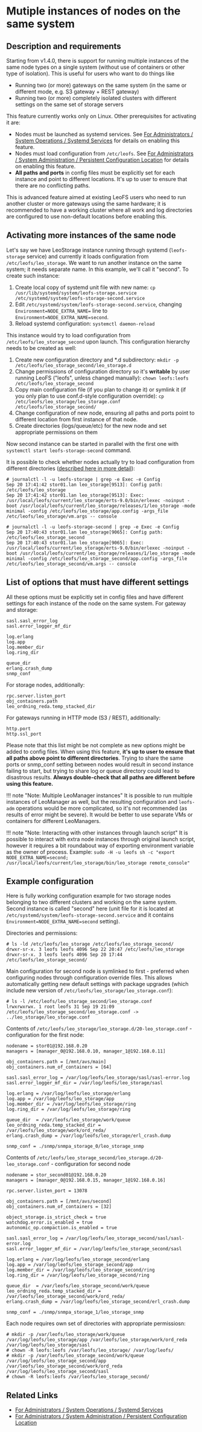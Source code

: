 # Mutiple instances of nodes on the same system

## Description and requirements

Starting from v1.4.0, there is support for running multiple instances of the same node types on a single system (without use of containers or other type of isolation). This is useful for users who want to do things like

- Running two (or more) gateways on the same system (in the same or different mode, e.g. S3 gateway + REST gateway)
- Running two (or more) completely isolated clusters with different settings on the same set of storage servers

This feature currently works only on Linux. Other prerequisites for activating it are:

- Nodes must be launched as systemd services. See [For Administrators / System Operations / Systemd Services](/admin/system_operations/systemd.md) for details on enabling this feature.
- Nodes must load configuration from `/etc/leofs`. See [For Administrators / System Administration / Persistent Configuration Location](/admin/system_admin/persistent_configuration.md) for details on enabling this feature.
- **All paths and ports** in config files must be explicitly set for each instance and point to different locations. It's up to user to ensure that there are no conflicting paths.

This is advanced feature aimed at existing LeoFS users who need to run another cluster or more gateways using the same hardware; it is recommended to have a working cluster where all work and log directories are configured to use non-default locations before enabling this.

## Activating more instances of the same node

Let's say we have LeoStorage instance running through systemd (`leofs-storage` service) and currently it loads configuration from `/etc/leofs/leo_storage`. We want to run another instance on the same system; it needs separate name. In this example, we'll call it "second". To create such instance:

1. Create local copy of systemd unit file with new name: `cp /usr/lib/systemd/system/leofs-storage.service /etc/systemd/system/leofs-storage-second.service`
2. Edit `/etc/systemd/system/leofs-storage-second.service`, changing `Environment=NODE_EXTRA_NAME=` line to `Environment=NODE_EXTRA_NAME=second`.
3. Reload systemd configuration: `systemctl daemon-reload`

This instance would try to load configuration from `/etc/leofs/leo_storage_second` upon launch. This configuration hierarchy needs to be created as well:

1. Create new configuration directory and *.d subdirectory: `mkdir -p /etc/leofs/leo_storage_second/leo_storage.d`
2. Change permissions of configuration directory so it's **writable** by user running LeoFS ("leofs", unless changed manually): `chown leofs:leofs /etc/leofs/leo_storage_second`
3. Copy main configuration file (if you plan to change it) or symlink it (if you only plan to use conf.d-style configuration override): `cp /etc/leofs/leo_storage/leo_storage.conf /etc/leofs/leo_storage_second/`
4. Change configuration of new node, ensuring all paths and ports point to different location from first instance of that node.
5. Create directories (logs/queue/etc) for the new node and set appropriate permissions on them

Now second instance can be started in parallel with the first one with `systemctl start leofs-storage-second` command.

It is possible to check whether nodes actually try to load configuration from different directories ([described here in more detail](/admin/system_admin/persistent_configuration.md#how-to-check-which-configuration-directory-is-used)):
```
# journalctl -l -u leofs-storage | grep -e Exec -e Config
Sep 20 17:41:42 stor01.lan leo_storage[9513]: Config path: /etc/leofs/leo_storage
Sep 20 17:41:42 stor01.lan leo_storage[9513]: Exec: /usr/local/leofs/current/leo_storage/erts-9.0/bin/erlexec -noinput -boot /usr/local/leofs/current/leo_storage/releases/1/leo_storage -mode minimal -config /etc/leofs/leo_storage/app.config -args_file /etc/leofs/leo_storage/vm.args -- console

# journalctl -l -u leofs-storage-second | grep -e Exec -e Config
Sep 20 17:40:43 stor01.lan leo_storage[9065]: Config path: /etc/leofs/leo_storage_second
Sep 20 17:40:43 stor01.lan leo_storage[9065]: Exec: /usr/local/leofs/current/leo_storage/erts-9.0/bin/erlexec -noinput -boot /usr/local/leofs/current/leo_storage/releases/1/leo_storage -mode minimal -config /etc/leofs/leo_storage_second/app.config -args_file /etc/leofs/leo_storage_second/vm.args -- console
```

## List of options that must have different settings

All these options must be explicitly set in config files and have different settings for each instance of the node on the same system. For gateway and storage:
```
sasl.sasl_error_log
sasl.error_logger_mf_dir

log.erlang
log.app
log.member_dir
log.ring_dir

queue_dir
erlang.crash_dump
snmp_conf
```
For storage nodes, additionally:
```
rpc.server.listen_port
obj_containers.path
leo_ordning_reda.temp_stacked_dir
```
For gateways running in HTTP mode (S3 / REST), additionally:
```
http.port
http.ssl_port
```

Please note that this list might be not complete as new options might be added to config files. When using this feature, **it's up to user to ensure that all paths above point to different directories**. Trying to share the same ports or snmp_conf setting between nodes would result in second instance failing to start, but trying to share log or queue directory could lead to disastrous results. **Always double-check that all paths are different before using this feature.**

!!! note "Note: Multiple LeoManager instances"
    It is possible to run multiple instances of LeoManager as well, but the resulting configuration and `leofs-adm` operations would be more complicated, so it's not recommended (as results of error might be severe). It would be better to use separate VMs or containers for different LeoManagers.

!!! note "Note: Interacting with other instances through launch script"
    It is possible to interact with extra node instances through original launch script, however it requires a bit roundabout way of exporting environment variable as the owner of process. Example: `sudo -H -u leofs sh -c "export NODE_EXTRA_NAME=second; /usr/local/leofs/current/leo_storage/bin/leo_storage remote_console"`

## Example configuration

Here is fully working configuration example for two storage nodes belonging to two different clusters and working on the same system. Second instance is called "second" here (unit file for it is located at `/etc/systemd/system/leofs-storage-second.service` and it contains `Environment=NODE_EXTRA_NAME=second` setting).

Directories and permissions:
```
# ls -ld /etc/leofs/leo_storage /etc/leofs/leo_storage_second/
drwxr-sr-x. 3 leofs leofs 4096 Sep 22 20:47 /etc/leofs/leo_storage
drwxr-sr-x. 3 leofs leofs 4096 Sep 20 17:44 /etc/leofs/leo_storage_second/
```
Main configuration for second node is symlinked to first - preferred when configuring nodes through configuration override files. This allows automatically getting new default settings with package upgrades (which include new version of `/etc/leofs/leo_storage/leo_storage.conf`):
```
# ls -l /etc/leofs/leo_storage_second/leo_storage.conf
lrwxrwxrwx. 1 root leofs 31 Sep 19 21:09 /etc/leofs/leo_storage_second/leo_storage.conf -> ../leo_storage/leo_storage.conf
```

Contents of `/etc/leofs/leo_storage/leo_storage.d/20-leo_storage.conf` - configuration for the first node:
```
nodename = stor01@192.168.0.20
managers = [manager_0@192.168.0.10, manager_1@192.168.0.11]

obj_containers.path = [/mnt/avs/main]
obj_containers.num_of_containers = [64]

sasl.sasl_error_log = /var/log/leofs/leo_storage/sasl/sasl-error.log
sasl.error_logger_mf_dir = /var/log/leofs/leo_storage/sasl

log.erlang = /var/log/leofs/leo_storage/erlang
log.app = /var/log/leofs/leo_storage/app
log.member_dir = /var/log/leofs/leo_storage/ring
log.ring_dir = /var/log/leofs/leo_storage/ring

queue_dir  = /var/leofs/leo_storage/work/queue
leo_ordning_reda.temp_stacked_dir = /var/leofs/leo_storage/work/ord_reda/
erlang.crash_dump = /var/log/leofs/leo_storage/erl_crash.dump

snmp_conf = ./snmp/snmpa_storage_0/leo_storage_snmp
```

Contents of `/etc/leofs/leo_storage_second/leo_storage.d/20-leo_storage.conf` - configuration for second node
```
nodename = stor_second01@192.168.0.20
managers = [manager_0@192.168.0.15, manager_1@192.168.0.16]

rpc.server.listen_port = 13078

obj_containers.path = [/mnt/avs/second]
obj_containers.num_of_containers = [32]

object_storage.is_strict_check = true
watchdog.error.is_enabled = true
autonomic_op.compaction.is_enabled = true

sasl.sasl_error_log = /var/log/leofs/leo_storage_second/sasl/sasl-error.log
sasl.error_logger_mf_dir = /var/log/leofs/leo_storage_second/sasl

log.erlang = /var/log/leofs/leo_storage_second/erlang
log.app = /var/log/leofs/leo_storage_second/app
log.member_dir = /var/log/leofs/leo_storage_second/ring
log.ring_dir = /var/log/leofs/leo_storage_second/ring

queue_dir  = /var/leofs/leo_storage_second/work/queue
leo_ordning_reda.temp_stacked_dir = /var/leofs/leo_storage_second/work/ord_reda/
erlang.crash_dump = /var/log/leofs/leo_storage_second/erl_crash.dump

snmp_conf = ./snmp/snmpa_storage_1/leo_storage_snmp
```

Each node requires own set of directories with appropriate permissiosn:
```
# mkdir -p /var/leofs/leo_storage/work/queue /var/log/leofs/leo_storage/app /var/leofs/leo_storage/work/ord_reda /var/log/leofs/leo_storage/sasl
# chown -R leofs:leofs /var/leofs/leo_storage/ /var/log/leofs/
# mkdir -p /var/leofs/leo_storage_second/work/queue /var/log/leofs/leo_storage_second/app /var/leofs/leo_storage_second/work/ord_reda /var/log/leofs/leo_storage_second/sasl
# chown -R leofs:leofs /var/leofs/leo_storage_second/
```

## Related Links

- [For Administrators / System Operations / Systemd Services](/admin/system_operations/systemd.md)
- [For Administrators / System Administration / Persistent Configuration Location](/admin/system_admin/persistent_configuration.md)

